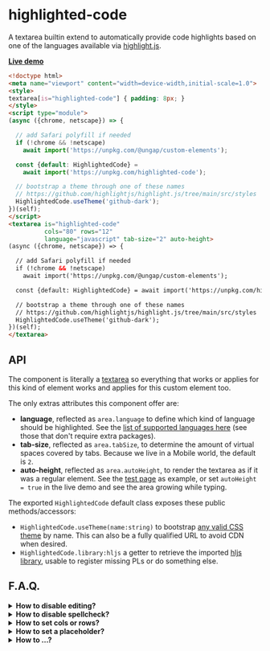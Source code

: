 # highlighted-code

A textarea builtin extend to automatically provide code highlights based on one of the languages available via [highlight.js](https://highlightjs.org/).

**[Live demo](https://webreflection.github.io/highlighted-code/test/demo.html)**

```html
<!doctype html>
<meta name="viewport" content="width=device-width,initial-scale=1.0">
<style>
textarea[is="highlighted-code"] { padding: 8px; }
</style>
<script type="module">
(async ({chrome, netscape}) => {

  // add Safari polyfill if needed
  if (!chrome && !netscape)
    await import('https://unpkg.com/@ungap/custom-elements');

  const {default: HighlightedCode} =
    await import('https://unpkg.com/highlighted-code');

  // bootstrap a theme through one of these names
  // https://github.com/highlightjs/highlight.js/tree/main/src/styles
  HighlightedCode.useTheme('github-dark');
})(self);
</script>
<textarea is="highlighted-code"
          cols="80" rows="12"
          language="javascript" tab-size="2" auto-height>
(async ({chrome, netscape}) => {

  // add Safari polyfill if needed
  if (!chrome && !netscape)
    await import('https://unpkg.com/@ungap/custom-elements');

  const {default: HighlightedCode} = await import('https://unpkg.com/highlighted-code');

  // bootstrap a theme through one of these names
  // https://github.com/highlightjs/highlight.js/tree/main/src/styles
  HighlightedCode.useTheme('github-dark');
})(self);
</textarea>
```

## API

The component is literally a [textarea](https://developer.mozilla.org/en-US/docs/Web/HTML/Element/textarea) so everything that works or applies for this kind of element works and applies for this custom element too.

The only extras attributes this component offer are:

  * **language**, reflected as `area.language` to define which kind of language should be highlighted. See the [list of supported languages here](https://github.com/highlightjs/highlight.js/blob/main/SUPPORTED_LANGUAGES.md) (see those that don't require extra packages).
  * **tab-size**, reflected as `area.tabSize`, to determine the amount of virtual spaces covered by tabs. Because we live in a Mobile world, the default is `2`.
  * **auto-height**, reflected as `area.autoHeight`, to render the textarea as if it was a regular element. See the [test page](https://webreflection.github.io/highlighted-code/test/) as example, or set `autoHeight = true` in the live demo and see the area growing while typing.

The exported `HighlightedCode` default class exposes these public methods/accessors:

  * `HighlightedCode.useTheme(name:string)` to bootstrap [any valid CSS theme](https://github.com/highlightjs/highlight.js/tree/main/src/styles) by name. This can also be a fully qualified URL to avoid CDN when desired.
  * `HighlightedCode.library:hljs` a getter to retrieve the imported [hljs library](https://highlightjs.org/), usable to register missing PLs or do something else.

## F.A.Q.

<details>
  <summary><strong>How to disable editing?</strong></summary>
  <div>

You can either `textarea.disabled = true` or:

```html
<textarea is="highlighted-code" language="css" disabled>
textarea[is="highlighted-code"]::before {
  content: "it's that simple!";
}
</textarea>
```

  </div>
</details>

<details>
  <summary><strong>How to disable spellcheck?</strong></summary>
  <div>

You can either `textarea.spellcheck = false` or:

```html
<textarea is="highlighted-code" language="css" spellcheck="false">
textarea[is="highlighted-code"]::before {
  content: "it's that simple!";
}
</textarea>
```

  </div>
</details>

<details>
  <summary><strong>How to set cols or rows?</strong></summary>
  <div>

```html
<textarea is="highlighted-code" language="css" cols="40" rows="12">
textarea[is="highlighted-code"]::before {
  content: "it's that simple!";
}
</textarea>
```

  </div>
</details>

<details>
  <summary><strong>How to set a placeholder?</strong></summary>
  <div>

```html
<textarea is="highlighted-code" language="css"
          placeholder="write css..."></textarea>
```

  </div>
</details>

<details>
  <summary><strong>How to ...?</strong></summary>
  <div>

Look, this is a custom element builtin extend.

If you know how and when to use a textarea, you're 90% done with this module.

Now you need just the `is` attribute with value `highlighted-code`, a `language` attribute with a supported language from *highlight.js* library,
optionally a `tab-size` attribute to have tabs wider than 2, and a theme, where `default` would work too, as long as `HighlightedCode.useTheme('default')` is invoked.

  </div>
</details>
